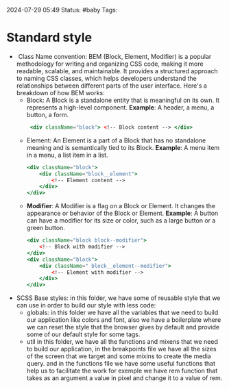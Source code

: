 2024-07-29 05:49
Status: #baby 
Tags: 


# Standard style
-  Class Name convention:
	BEM (Block, Element, Modifier) is a popular methodology for writing and organizing CSS code, making it more readable, scalable, and maintainable. It provides a structured approach to naming CSS classes, which helps developers understand the relationships between different parts of the user interface. Here's a breakdown of how BEM works:
	- Block: 
		A Block is a standalone entity that is meaningful on its own. It represents a high-level component.
		**Example**: A header, a menu, a button, a form.
		```jsx
		 <div className="block"> <!-- Block content --> </div>
		```
	- Element: 
		An Element is a part of a Block that has no standalone meaning and is semantically tied to its Block.
		**Example**: A menu item in a menu, a list item in a list.
		```jsx
		<div className="block"> 
			<div className="block__element"> 
				<!-- Element content --> 
			</div>
		</div>
		```
	- **Modifier**:
		A Modifier is a flag on a Block or Element. It changes the appearance or behavior of the Block or Element.
		**Example**: A button can have a modifier for its size or color, such as a large button or a green button.
		```jsx
		<div className="block block--modifier"> 
			<!-- Block with modifier -->
		</div>
		<div className="block"> 
			<div className=" block__element--modifier"> 
				<!-- Element with modifier --> 
			</div> 
		</div>
		```
- SCSS Base styles:
	in this folder, we have some of reusable style that we can use in order to build our style with less code:
	- globals:
		in this folder we have all the variables that we need to build our application like colors and font, also we have a boilerplate where we can reset the style that the browser gives by default and provide some of our default style for some tags.
	- util
		in this folder, we have all the functions and mixens that we need to build our application, in the breakpoints file we have all the sizes of the screen that we target and some mixins to create the media query.
		and in the functions file we have some useful functions that help us to facilitate the work for exemple we have rem function that takes as an argument a value in pixel and change it to a value of rem.
